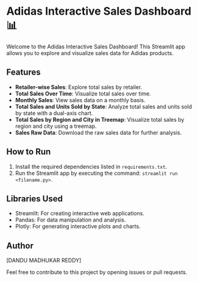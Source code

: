 # Adidas Interactive Sales Dashboard 📊

Welcome to the Adidas Interactive Sales Dashboard! This Streamlit app allows you to explore and visualize sales data for Adidas products.

## Features

- **Retailer-wise Sales**: Explore total sales by retailer.
- **Total Sales Over Time**: Visualize total sales over time.
- **Monthly Sales**: View sales data on a monthly basis.
- **Total Sales and Units Sold by State**: Analyze total sales and units sold by state with a dual-axis chart.
- **Total Sales by Region and City in Treemap**: Visualize total sales by region and city using a treemap.
- **Sales Raw Data**: Download the raw sales data for further analysis.

## How to Run

1. Install the required dependencies listed in `requirements.txt`.
2. Run the Streamlit app by executing the command: `streamlit run <filename.py>`.

## Libraries Used

- Streamlit: For creating interactive web applications.
- Pandas: For data manipulation and analysis.
- Plotly: For generating interactive plots and charts.

## Author

[DANDU MADHUKAR REDDY]

Feel free to contribute to this project by opening issues or pull requests.
